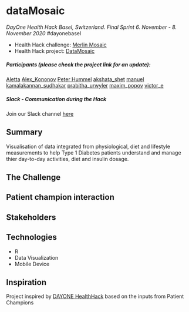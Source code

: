 # dataMosaic
*DayOne Health Hack Basel, Switzerland. Final Sprint 6. November - 8. November 2020* #dayonebasel

- Health Hack challenge: [Merlin Mosaic](https://2020.healthhack.solutions/project/67)
- Health Hack project: [DataMosaic](https://2020.healthhack.solutions/project/73)
##### Participants (please check the project link for an update):
[Aletta](https://2020.healthhack.solutions/user/Aletta)
[Alex_Kononov](https://2020.healthhack.solutions/user/Alex_Kononov)
[Peter Hummel](https://2020.healthhack.solutions/user/PeterHummel)
[akshata_shet](https://2020.healthhack.solutions/user/akshata_shet)
[manuel](https://2020.healthhack.solutions/user/emanuel) 
[kamalakannan_sudhakar](https://2020.healthhack.solutions/user/kamalakannan_sudhakar)
[prabitha_urwyler](https://2020.healthhack.solutions/user/prabitha_urwyler)
[maxim_popov](https://2020.healthhack.solutions/user/maxim_popov)
[victor_e](https://2020.healthhack.solutions/user/victor_e)
##### Slack - Communication during the Hack
Join our Slack channel [here](https://dayonehealthhack.slack.com/archives/C01CP943HV5)

## Summary
Visualisation of data integrated from physiological, diet and lifestyle measurements to help Type 1 Diabetes patients understand and manage thier day-to-day activities, diet and insulin dosage.


## The Challenge

## Patient champion interaction

## Stakeholders

## Technologies
* R
* Data Visualization
* Mobile Device

## Inspiration
Project inspired by [DAYONE HealthHack](https://2020.healthhack.solutions/) based on the inputs from Patient Champions
